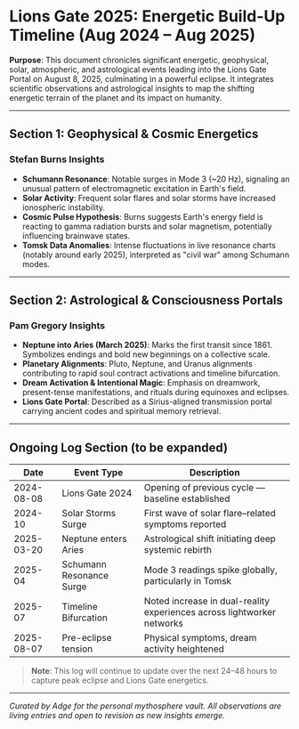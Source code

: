 # Lions Gate 2025: Energetic Build-Up Timeline (Aug 2024 – Aug 2025)

**Purpose**: This document chronicles significant energetic, geophysical, solar, atmospheric, and astrological events leading into the Lions Gate Portal on August 8, 2025, culminating in a powerful eclipse. It integrates scientific observations and astrological insights to map the shifting energetic terrain of the planet and its impact on humanity.

---

## Section 1: Geophysical & Cosmic Energetics

### Stefan Burns Insights

- **Schumann Resonance**: Notable surges in Mode 3 (~20 Hz), signaling an unusual pattern of electromagnetic excitation in Earth's field.
- **Solar Activity**: Frequent solar flares and solar storms have increased ionospheric instability.
- **Cosmic Pulse Hypothesis**: Burns suggests Earth's energy field is reacting to gamma radiation bursts and solar magnetism, potentially influencing brainwave states.
- **Tomsk Data Anomalies**: Intense fluctuations in live resonance charts (notably around early 2025), interpreted as "civil war" among Schumann modes.

---

## Section 2: Astrological & Consciousness Portals

### Pam Gregory Insights

- **Neptune into Aries (March 2025)**: Marks the first transit since 1861. Symbolizes endings and bold new beginnings on a collective scale.
- **Planetary Alignments**: Pluto, Neptune, and Uranus alignments contributing to rapid soul contract activations and timeline bifurcation.
- **Dream Activation & Intentional Magic**: Emphasis on dreamwork, present-tense manifestations, and rituals during equinoxes and eclipses.
- **Lions Gate Portal**: Described as a Sirius-aligned transmission portal carrying ancient codes and spiritual memory retrieval.

---

## Ongoing Log Section (to be expanded)

| Date       | Event Type               | Description |
|------------|--------------------------|-------------|
| 2024-08-08 | Lions Gate 2024         | Opening of previous cycle — baseline established |
| 2024-10    | Solar Storms Surge      | First wave of solar flare–related symptoms reported |
| 2025-03-20 | Neptune enters Aries     | Astrological shift initiating deep systemic rebirth |
| 2025-04    | Schumann Resonance Surge| Mode 3 readings spike globally, particularly in Tomsk |
| 2025-07    | Timeline Bifurcation     | Noted increase in dual-reality experiences across lightworker networks |
| 2025-08-07 | Pre-eclipse tension      | Physical symptoms, dream activity heightened |

> **Note**: This log will continue to update over the next 24–48 hours to capture peak eclipse and Lions Gate energetics.

---

*Curated by Adge for the personal mythosphere vault. All observations are living entries and open to revision as new insights emerge.*